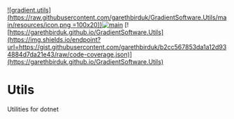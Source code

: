 [![gradient.utils](https://raw.githubusercontent.com/garethbirduk/GradientSoftware.Utils/main/resources/icon.png  =100x20))](https://github.com/garethbirduk/GradientSoftware.Utils)[![main](https://github.com/garethbirduk/GradientSoftware.Utils/actions/workflows/main.yml/badge.svg)](https://github.com/garethbirduk/GradientSoftware.Utils/actions)
[![https://garethbirduk.github.io/GradientSoftware.Utils](https://img.shields.io/endpoint?url=https://gist.githubusercontent.com/garethbirduk/b2cc567853da1a12d934884d7da21e43/raw/code-coverage.json)](https://garethbirduk.github.io/GradientSoftware.Utils)


# Utils
Utilities for dotnet
